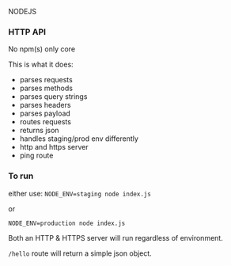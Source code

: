 NODEJS

### HTTP API

No npm(s) only core

This is what it does:

- parses requests
- parses methods
- parses query strings
- parses headers
- parses payload
- routes requests
- returns json
- handles staging/prod env differently
- http and https server
- ping route

### To run

either use:
`NODE_ENV=staging node index.js`

or

`NODE_ENV=production node index.js`

Both an HTTP & HTTPS server will run regardless of environment.

`/hello` route will return a simple json object.
